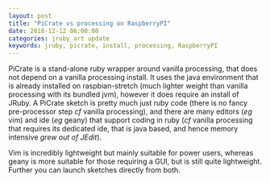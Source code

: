 ```yaml
---
layout: post
title: "PiCrate vs processing on RaspberryPI"
date: 2018-12-12 06:00:00
categories: jruby_art update
keywords: jruby, picrate, install, processing, RaspberryPI
---
```


PiCrate is a stand-alone ruby wrapper around vanilla processing, that does not depend on a vanilla processing install. It uses the java environment that is already installed on raspbian-stretch (much lighter weight than vanilla processing with its bundled jvm), however it does require an install of JRuby. A PiCrate sketch is pretty much just ruby code (there is no fancy pre-processor step _cf_ vanilla processing), and there are many editors (_eg_ vim) and ide (_eg_ geany) that support coding in ruby (_cf_ vanilla processing that requires its dedicated ide, that is java based, and hence memory intensive _grew out of JEdit_).

Vim is incredibly lightweight but mainly suitable for power users, whereas geany is more suitable for those requiring a GUI, but is still quite lightweight. Further you can launch sketches directly from both.
